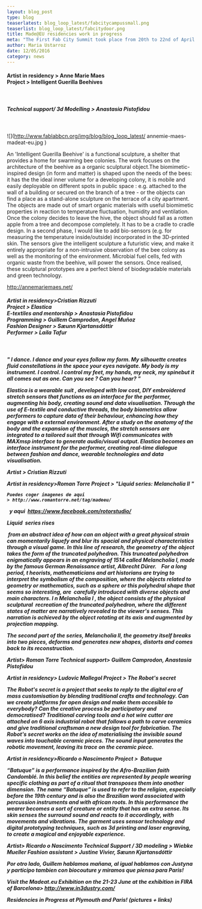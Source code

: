```yaml
---
layout: blog_post
type: blog
teaserlatest: blog_loop_latest/fabcitycampussmall.png
teaserlist: blog_loop_latest/fabcitydoor.png
title: Made@EU residencies work in progress
meta: "The First Fab City Summit took place from 20th to 22nd of April in Amsterdam and the city joined the global iniciative"
author: Maria Ustarroz
date: 12/05/2016
category: news
---
```




<h4>Artist in residency > Anne Marie Maes<br>
Project > Intelligent Guerilla Beehives</h4><br>
<h5>Technical support/ 3d Modelling > Anastasia Pistofidou</h5>
<br>


![](http://www.fablabbcn.org/img/blog/blog_loop_latest/	annemie-maes-madeat-eu.jpg )


An 'Intelligent Guerilla Beehive' is a functional sculpture, a shelter that provides a home for swarming bee colonies. The work focuses on the architecture of the beehive as a organic sculptural object.The biomimetic-inspired design (in form and matter) is shaped upon the needs of the bees: it has the the ideal inner volume for a developing colony, it is mobile and easily deployable on different spots in public space : e.g. attached to the wall of a building or secured on the branch of a tree - or the objects can find a place as a stand-alone sculpture on the terrace of a city apartment. The objects are made out of smart organic materials with useful biomimetic properties in reaction to temperature fluctuation, humidity and ventilation. Once the colony decides to leave the hive, the object should fall as a rotten apple from a tree and decompose completely. It has to be a cradle to cradle design. In a second phase, I would like to add bio-sensors (e.g. for measuring the temperature inside/outside) incorporated in the 3D-printed skin. The sensors give the intelligent sculpture a futuristic view, and make it entirely appropriate for a non-intrusive observation of the bee colony as well as the monitoring of the environment. Microbial fuel cells, fed with organic waste from the beehive, will power the sensors. Once realised, these sculptural prototypes are a perfect blend of biodegradable materials and green technology.<br>

http://annemariemaes.net/
<br>



<h5>Artist in residency>Cristian Rizzuti<br>
Project > Elastica<br>
E-textiles and mentorship > Anastasia Pistofidou<br>
Programming > Guillem Camprodon, Angel Muñoz<br>
Fashion Designer > Sæunn Kjartansdóttir<br>
Performer > Laila Tafur<h5>
<br>



" I dance. I dance and your eyes follow my form. My silhouette creates fluid constellations in the space your eyes navigate. My body is my instrument. I control. I control my feet, my hands, my neck, my spine​ but it all comes out as one.​ 
Can you see ? Can you hear? ​"​

Elastica is a wearable suit , developed with low cost, DIY embroidered stretch sensors that functions as an interface for the performer, augmenting his body, creating sound and data visualisation. Through the use of E-textile and conductive threads, the body biometrics allow performers to capture data of their behaviour, enhancing how they engage with a external environment. After a study on the anatomy of the body and the expansion of the muscles, the stretch sensors are integrated to a tailored suit that through Wifi communicates with MAXmsp interface to generate audio/visual output​.​ 
Elastica  becomes an interface instrument for the performer, creating real-time dialogue between fashion and dance, wearable technologies and data visualisation.

​Artist >​
 Cristian Rizzuti



Artist in residency>Roman Torre
Project > "Liquid series: Melancholia​ II​
"

    P​uedes coger imagenes de aqui
    > http://www.romantorre.net/tag/madeeu/

​         ​
y aqui​ ​
https://www.facebook.com/rotorstudio/


​Liquid ​
series ​rises
 
​
from
 an abstract idea​ of
 how can an object with a great physical strain can momentarily liquefy and blur its spacial and physical characteristics through a visual game. In this line of research, the geometry of the object takes the form of the truncated polyhedron. This truncated polyhedron enigmatically appears in an engraving of 1514 called Melancholia I​, made by the famous German Renaissance 
artist,​ ​
Albrecht Dürer​.​
​
​
​
​For a long period, ​t
heorists, 
mathematicians and art historians ​are trying to 
interpret the symbolism of the composition, where the objects related to geometry or mathematics, ​such as
 a sphere or this polyhedral shape that seems so interesting, ​are ​
carefully introduced with ​diverse
 objects and main characters.
​I
n ​Melancholia I
, the object consists of ​the
 physical ​sculptural ​
recreation of the truncated polyhedron, where the different states of matter ​are ​
narratively ​revealed
 to the viewer​'s senses. This narration is achieved by the object rotating at its axis and augmented by projection mapping.

The second part of the series, ​Melancholia II, the geometry itself breaks into two pieces, deforms and generates new shapes, distorts and comes back to its reconstruction.

​Artist> Roman Torre
Technical support> Guillem Camprodon, Anastasia Pistofidou


Artist in residency> Ludovic Mallegol
Project >​ The Robot's secret​


The Robot's secret is a project that seeks to reply to the digital era of mass customisation by blending traditional crafts and technology. Can we create platforms for open design and make them accesible to everybody? Can the creative process be participatory and democratised? 
Traditional carving tools and a hot wire cutter are attached on 6 axis industrial robot that follows a path to carve ceramics and give traditional craftsman a new design tool for fabrication. 
The Robot's secret works on the idea of materialising the invisible sound waves into touchable ceramic pieces. The sound input generates the robotic movement, leaving its trace on the ceramic piece.



Artist in residency>Ricardo o Nascimento
Project >​ ​
Batuque

“Batuque” is a performance inspired by the Afro-Brazilian faith Candomblé. In this belief the entities are represented by people wearing specific clothing as part of a ritual that transposes them into another dimension. The name “Batuque” is used to refer to the religion, especially before the 19th century and is also the Brazilian word associated with percussion instruments and with african roots. In this performance the wearer becomes a sort of creature or entity that has an extra sense. Its skin senses the surround sound and reacts to it accordingly, with movements and vibrations. The garment uses sensor technology and digital prototyping techniques, such as 3d printing and laser engraving, to create a magical and enjoyable experience. 

​Artist> Ricardo o Nascimento
Technical Support / 3D modeling > Wiebke Mueller
Fashion assistant > Justine Vivier​, Sæunn Kjartansdóttir

​Por otro lado, Guillem hablamos mañana, al igual hablamos con Justyna y participo tambien con biocouture y miramos que piensa para Paris!



Visit the Madeat.eu Exhibition on the 21-23 June at the exhibition in FIRA of Barcelona> http://www.in3dustry.com/


​Residencies in Progress at Plymouth and Paris!
(pictures + links)